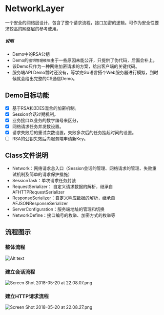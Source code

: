 # NetworkLayer
一个安全的网络层设计，包含了整个请求流程，接口加密的逻辑。可作为安全性要求较高的网络层的参考使用。

##### 说明
- Demo中的RSA公钥
- Demo的`密钥管理模块`由于一些原因未能公开，只提供了伪代码，后面会补上。
- 该Demo只作为一种网络加密请求的方案，给出客户端的关键代码。
- 服务端API Demo暂时还没有，等学完Go语言搭个Web服务器进行模拟，到时候就会给出完整的CS通信Demo。

## Demo目标功能
- [x] 基于RSA和3DES混合的加密机制。
- [x] Session会话过期机制。
- [x] 业务接口以业务的数字编号来区分，
- [x] 网络请求任务并发数设置。
- [x] 请求失败后的重试次数设置，失败多次后的任务挂起时间的设置。
- [ ] RSA的公钥失效后向服务端申请新Key。

## Class文件说明
- Network：网络请求总入口（Session会话的管理、网络请求的管理、失败重试机制及简单的请求保护措施）
- SessionTask：单次请求任务封装
- RequestSerializer：  自定义请求数据的解析，继承自AFHTTPRequestSerializer
- ResponseSerializer：自定义响应数据的解析，继承自AFJSONResponseSerializer
- ServerConfiguration：服务端地址的管理和切换
- NetworkDefine：接口编号的枚举、加密方式的枚举等




## 流程图示

### 整体流程
![Alt text](https://upload-images.jianshu.io/upload_images/5076132-8cbe10dc027e80ec.png?imageMogr2/auto-orient/strip%7CimageView2/2/w/1240)


### 建立会话流程
![Screen Shot 2018-05-20 at 22.08.07.png](https://upload-images.jianshu.io/upload_images/5076132-4cfe516050c49b8d.png?imageMogr2/auto-orient/strip%7CimageView2/2/w/1240)

### 建立HTTP请求流程
![Screen Shot 2018-05-20 at 22.08.27.png](https://upload-images.jianshu.io/upload_images/5076132-5e9eb7cdc30e8365.png?imageMogr2/auto-orient/strip%7CimageView2/2/w/1240)



